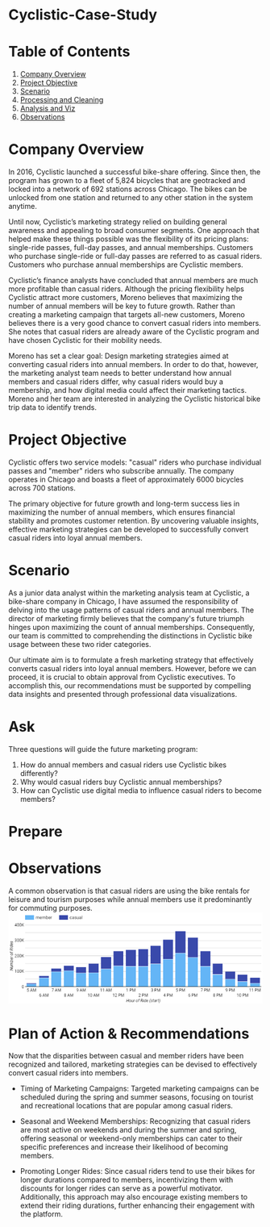 # Cyclistic-Case-Study

# Table of Contents

1. [Company Overview](README.md#Company-Overview)
2. [Project Objective](README.md#business-task)
3. [Scenario](README.md#scenario)
4. [Processing and Cleaning](README.md#processing-and-cleaning)
5. [Analysis and Viz](README.md#analysis-and-viz)
6. [Observations](README.md#observations)

# Company Overview

In 2016, Cyclistic launched a successful bike-share offering. Since then, the program has grown to a fleet of 5,824 bicycles that
are geotracked and locked into a network of 692 stations across Chicago. The bikes can be unlocked from one station and
returned to any other station in the system anytime.

Until now, Cyclistic’s marketing strategy relied on building general awareness and appealing to broad consumer segments.
One approach that helped make these things possible was the flexibility of its pricing plans: single-ride passes, full-day passes,
and annual memberships. Customers who purchase single-ride or full-day passes are referred to as casual riders. Customers
who purchase annual memberships are Cyclistic members.

Cyclistic’s finance analysts have concluded that annual members are much more profitable than casual riders. Although the
pricing flexibility helps Cyclistic attract more customers, Moreno believes that maximizing the number of annual members will
be key to future growth. Rather than creating a marketing campaign that targets all-new customers, Moreno believes there is a
very good chance to convert casual riders into members. She notes that casual riders are already aware of the Cyclistic
program and have chosen Cyclistic for their mobility needs.

Moreno has set a clear goal: Design marketing strategies aimed at converting casual riders into annual members. In order to
do that, however, the marketing analyst team needs to better understand how annual members and casual riders differ, why
casual riders would buy a membership, and how digital media could affect their marketing tactics. Moreno and her team are
interested in analyzing the Cyclistic historical bike trip data to identify trends.

# Project Objective

Cyclistic offers two service models: "casual" riders who purchase individual passes and "member" riders who subscribe annually. The company operates in Chicago and boasts a fleet of approximately 6000 bicycles across 700 stations.

The primary objective for future growth and long-term success lies in maximizing the number of annual members, which ensures financial stability and promotes customer retention. By uncovering valuable insights, effective marketing strategies can be developed to successfully convert casual riders into loyal annual members.

# Scenario
As a junior data analyst within the marketing analysis team at Cyclistic, a bike-share company in Chicago, I have assumed the responsibility of delving into the usage patterns of casual riders and annual members. The director of marketing firmly believes that the company's future triumph hinges upon maximizing the count of annual memberships. Consequently, our team is committed to comprehending the distinctions in Cyclistic bike usage between these two rider categories.

Our ultimate aim is to formulate a fresh marketing strategy that effectively converts casual riders into loyal annual members. However, before we can proceed, it is crucial to obtain approval from Cyclistic executives. To accomplish this, our recommendations must be supported by compelling data insights and presented through professional data visualizations.

# Ask
Three questions will guide the future marketing program:
1. How do annual members and casual riders use Cyclistic bikes differently?
2. Why would casual riders buy Cyclistic annual memberships?
3. How can Cyclistic use digital media to influence casual riders to become members?

# Prepare








# Observations
A common observation is that casual riders are using the bike rentals for leisure and tourism purposes while annual members use it predominantly for commuting purposes.
![image](https://raw.githubusercontent.com/RefikAB/Cyclistic-Case-Study/main/HourlybarGraph.PNG)

# Plan of Action & Recommendations
Now that  the disparities between casual and member riders have been recognized and tailored, marketing strategies can be devised to effectively convert casual riders into members.

- Timing of Marketing Campaigns: Targeted marketing campaigns can be scheduled during the spring and summer seasons, focusing on tourist and recreational locations that are popular among casual riders.
  
- Seasonal and Weekend Memberships: Recognizing that casual riders are most active on weekends and during the summer and spring, offering seasonal or weekend-only memberships can cater to their specific preferences and increase their likelihood of becoming members.
  
- Promoting Longer Rides: Since casual riders tend to use their bikes for longer durations compared to members, incentivizing them with discounts for longer rides can serve as a powerful motivator. Additionally, this approach may also encourage existing members to extend their riding durations, further enhancing their engagement with the platform.
